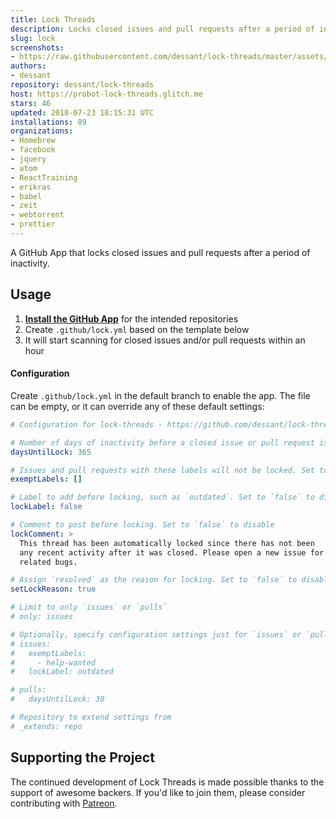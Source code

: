 ```yaml
---
title: Lock Threads
description: Locks closed issues and pull requests after a period of inactivity.
slug: lock
screenshots:
- https://raw.githubusercontent.com/dessant/lock-threads/master/assets/screenshot.png
authors:
- dessant
repository: dessant/lock-threads
host: https://probot-lock-threads.glitch.me
stars: 46
updated: 2018-07-23 18:15:31 UTC
installations: 89
organizations:
- Homebrew
- facebook
- jquery
- atom
- ReactTraining
- erikras
- babel
- zeit
- webtorrent
- prettier
---
```


A GitHub App that locks closed issues and pull requests after
a period of inactivity.

## Usage

1. **[Install the GitHub App](https://github.com/apps/lock)**
   for the intended repositories
2. Create `.github/lock.yml` based on the template below
3. It will start scanning for closed issues and/or pull requests within an hour

#### Configuration

Create `.github/lock.yml` in the default branch to enable the app.
The file can be empty, or it can override any of these default settings:

```yaml
# Configuration for lock-threads - https://github.com/dessant/lock-threads

# Number of days of inactivity before a closed issue or pull request is locked
daysUntilLock: 365

# Issues and pull requests with these labels will not be locked. Set to `[]` to disable
exemptLabels: []

# Label to add before locking, such as `outdated`. Set to `false` to disable
lockLabel: false

# Comment to post before locking. Set to `false` to disable
lockComment: >
  This thread has been automatically locked since there has not been
  any recent activity after it was closed. Please open a new issue for
  related bugs.

# Assign `resolved` as the reason for locking. Set to `false` to disable
setLockReason: true

# Limit to only `issues` or `pulls`
# only: issues

# Optionally, specify configuration settings just for `issues` or `pulls`
# issues:
#   exemptLabels:
#     - help-wanted
#   lockLabel: outdated

# pulls:
#   daysUntilLock: 30

# Repository to extend settings from
# _extends: repo
```

## Supporting the Project

The continued development of Lock Threads is made possible
thanks to the support of awesome backers. If you'd like to join them,
please consider contributing with [Patreon](https://www.patreon.com/dessant).
